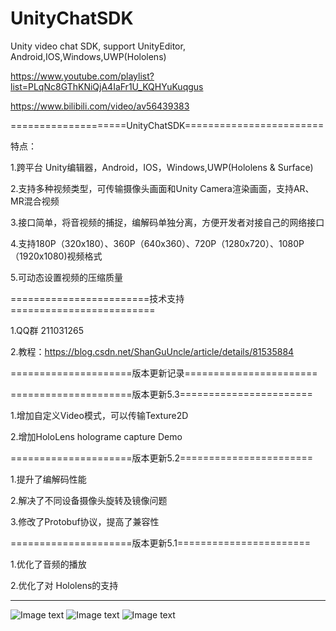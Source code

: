 # UnityChatSDK

Unity video chat SDK, support UnityEditor, Android,IOS,Windows,UWP(Hololens)

https://www.youtube.com/playlist?list=PLqNc8GThKNiQjA4IaFr1U_KQHYuKuqgus

https://www.bilibili.com/video/av56439383

====================UnityChatSDK========================

特点：

1.跨平台 Unity编辑器，Android，IOS，Windows,UWP(Hololens & Surface)

2.支持多种视频类型，可传输摄像头画面和Unity Camera渲染画面，支持AR、MR混合视频

3.接口简单，将音视频的捕捉，编解码单独分离，方便开发者对接自己的网络接口

4.支持180P（320x180）、360P（640x360）、720P（1280x720）、1080P（1920x1080)视频格式

5.可动态设置视频的压缩质量

========================技术支持=========================

1.QQ群 211031265

2.教程：https://blog.csdn.net/ShanGuUncle/article/details/81535884

=====================版本更新记录=======================

=====================版本更新5.3=======================

1.增加自定义Video模式，可以传输Texture2D

2.增加HoloLens holograme capture Demo

=====================版本更新5.2=======================

1.提升了编解码性能

2.解决了不同设备摄像头旋转及镜像问题

3.修改了Protobuf协议，提高了兼容性

=====================版本更新5.1=======================

1.优化了音频的播放

2.优化了对 Hololens的支持

-------------------------------------------------------------------------------------------
![Image text](https://github.com/ShanguUncle/UnityChatSDK/blob/master/Readme/Pics/01.jpg)
![Image text](https://github.com/ShanguUncle/UnityChatSDK/blob/master/Readme/Pics/02.jpg)
![Image text](https://github.com/ShanguUncle/UnityChatSDK/blob/master/Readme/Pics/HoloCapture.jpg)





